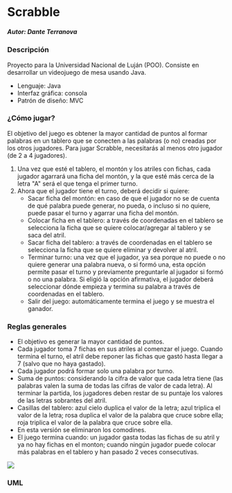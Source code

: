 # Scrabble
##### _Autor: Dante Terranova_

###
###
### Descripción
Proyecto para la Universidad Nacional de Luján (POO). Consiste en desarrollar un videojuego de mesa usando Java.
- Lenguaje: Java
- Interfaz gráfica: consola
- Patrón de diseño: MVC

### ¿Cómo jugar?
El objetivo del juego es obtener la mayor cantidad de puntos al formar palabras en un tablero que se conecten a las palabras (o no) creadas por los otros jugadores. Para jugar Scrabble, necesitarás al menos otro jugador (de 2 a 4 jugadores).
1. Una vez que esté el tablero, el montón y los atriles con fichas, cada jugador agarrará una ficha del montón, y la que esté más cerca de la letra "A" será el que tenga el primer turno.
2. Ahora que el jugador tiene el turno, deberá decidir si quiere:
    - Sacar ficha del montón: en caso de que el jugador no se de cuenta de qué palabra puede generar, no pueda, o incluso si no quiere, puede pasar el turno y agarrar una ficha del montón.
    - Colocar ficha en el tablero: a través de coordenadas en el tablero se selecciona la ficha que se quiere colocar/agregar al tablero y se saca del atril.
    - Sacar ficha del tablero: a través de coordenadas en el tablero se selecciona la ficha que se quiere eliminar y devolver al atril.
    - Terminar turno: una vez que el jugador, ya sea porque no puede o no quiere generar una palabra nueva, o si formó una, esta opción permite pasar el turno y previamente preguntarle al jugador si formó o no una palabra. Si eligió la opción afirmativa, el jugador deberá seleccionar dónde empieza y termina su palabra a través de coordenadas en el tablero.
    - Salir del juego: automáticamente termina el juego y se muestra el ganador.

### Reglas generales
- El objetivo es generar la mayor cantidad de puntos.
- Cada jugador toma 7 fichas en sus atriles al comenzar el juego. Cuando termina el turno, el atril debe reponer las fichas que gastó hasta llegar a 7 (salvo que no haya gastado).
- Cada jugador podrá formar solo una palabra por turno.
- Suma de puntos: considerando la cifra de valor que cada letra tiene (las palabras valen la suma de todas las cifras de valor de cada letra). Al terminar la partida, los jugadores deben restar de su puntaje los valores de las letras sobrantes del atril.
- Casillas del tablero: azul cielo duplica el valor de la letra; azul triplica el valor de la letra; rosa duplica el valor de la palabra que cruce sobre ella; roja triplica el valor de la palabra que cruce sobre ella.
- En esta versión se eliminaron los comodines.
- El juego termina cuando: un jugador gasta todas las fichas de su atril y ya no hay fichas en el monton; cuando ningún jugador puede colocar más palabras en el tablero y han pasado 2 veces consecutivas.
 
![](https://media.istockphoto.com/id/502558269/es/foto/letras-de-scrabble.jpg?s=612x612&w=0&k=20&c=GOwivnVneQm1epYLWneIFEFjojL2jqXm8p2Uu_doyLk=)

### UML
